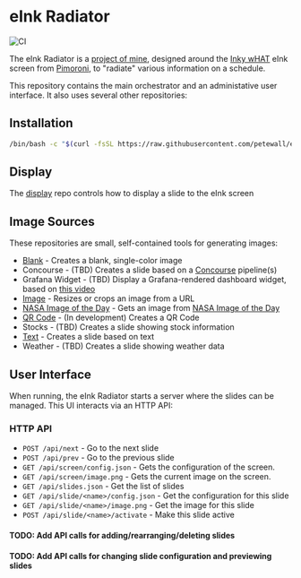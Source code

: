# eInk Radiator

![CI](https://ci.petewall.net/api/v1/teams/main/pipelines/eink-radiator/jobs/test-eink-radiator/badge)

The eInk Radiator is a [project of mine](https://petewall.net/tag/eink-radiator/), designed around the [Inky wHAT](https://shop.pimoroni.com/products/inky-what) eInk screen from [Pimoroni](https://shop.pimoroni.com/), to "radiate" various information on a schedule.

This repository contains the main orchestrator and an administative user interface. It also uses several other repositories:

## Installation

```bash
/bin/bash -c "$(curl -fsSL https://raw.githubusercontent.com/petewall/eink-radiator/main/deployment/deploy.sh)"
```

## Display

The [display](https://github.com/petewall/eink-radiator-display) repo controls how to display a slide to the eInk screen

## Image Sources

These repositories are small, self-contained tools for generating images:

* [Blank](https://github.com/petewall/eink-radiator-image-source-blank) - Creates a blank, single-color image
* Concourse - (TBD) Creates a slide based on a [Concourse](https://concourse-ci.org/) pipeline(s)
* Grafana Widget - (TBD) Display a Grafana-rendered dashboard widget, based on [this video](https://www.youtube.com/watch?v=AEQhsWX4v78)
* [Image](https://github.com/petewall/eink-radiator-image-source-image) - Resizes or crops an image from a URL
* [NASA Image of the Day](https://github.com/petewall/eink-radiator-image-source-nasa-image-of-the-day) - Gets an image from [NASA Image of the Day](https://www.nasa.gov/multimedia/imagegallery/iotd.html)
* [QR Code](https://github.com/petewall/eink-radiator-image-source-qr-code) - (In development) Creates a QR Code
* Stocks - (TBD) Creates a slide showing stock information
* [Text](https://github.com/petewall/eink-radiator-image-source-text) - Creates a slide based on text
* Weather - (TBD) Creates a slide showing weather data

## User Interface

When running, the eInk Radiator starts a server where the slides can be managed. This UI interacts via an HTTP API:

### HTTP API

* `POST /api/next` - Go to the next slide
* `POST /api/prev` - Go to the previous slide
* `GET /api/screen/config.json` - Gets the configuration of the screen.
* `GET /api/screen/image.png` - Gets the current image on the screen.
* `GET /api/slides.json` - Get the list of slides
* `GET /api/slide/<name>/config.json` - Get the configuration for this slide
* `GET /api/slide/<name>/image.png` - Get the image for this slide
* `POST /api/slide/<name>/activate` - Make this slide active

#### TODO: Add API calls for adding/rearranging/deleting slides
#### TODO: Add API calls for changing slide configuration and previewing slides
